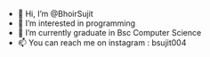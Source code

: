 - 👋 Hi, I’m @BhoirSujit
- 👀 I’m interested in programming
- 🌱 I’m currently graduate in Bsc Computer Science
- 📫 You can reach me on instagram : bsujit004

  

